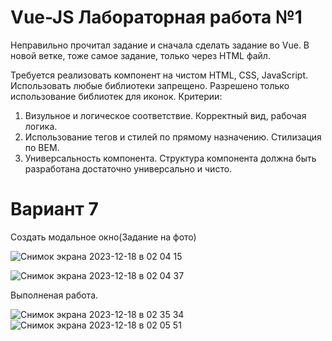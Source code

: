 # Vue-JS Лабораторная работа №1

Неправильно прочитал задание и сначала сделать задание во Vue. В новой ветке, тоже самое задание, только через HTML файл.

Требуется реализовать компонент на чистом HTML, CSS, JavaScript.
Использовать любые библиотеки запрещено. Разрешено только использование библиотек для иконок.
Критерии:
1. Визульное и логическое соответствие. Корректный вид, рабочая логика.
2. Использование тегов и стилей по прямому назначению. Стилизация по BEM.
3. Универсальность компонента. Структура компонента должна быть разработана достаточно универсально и чисто.

# Вариант 7

Создать модальное окно(Задание на фото)

![Снимок экрана 2023-12-18 в 02 04 15](https://github.com/stasean21/vuejs-lab1/assets/95855695/5de759a6-cc09-4dea-a35f-2efa51a831b2)

![Снимок экрана 2023-12-18 в 02 04 37](https://github.com/stasean21/vuejs-lab1/assets/95855695/019c0f1c-2ae7-45e0-bda8-9f3ce8c251ae)

Выполненая работа.

![Снимок экрана 2023-12-18 в 02 35 34](https://github.com/stasean21/just-copy-vue-1/assets/95855695/93170698-bc82-4cae-b081-e4eda63ec22b)
![Снимок экрана 2023-12-18 в 02 05 51](https://github.com/stasean21/vuejs-lab1/assets/95855695/c35cd901-cea8-48cc-b6a9-65ffcadb2510)
